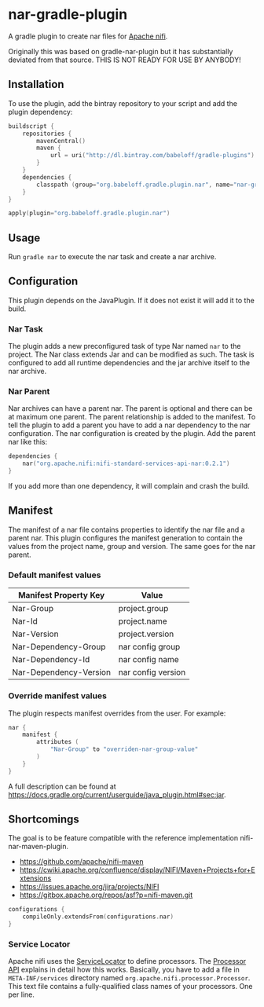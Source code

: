 # nar-gradle-plugin

A gradle plugin to create nar files for [Apache nifi](http://nifi.apache.org).

Originally this was based on gradle-nar-plugin but it has substantially deviated from that source.
THIS IS NOT READY FOR USE BY ANYBODY!


## Installation
To use the plugin, add the bintray repository to your script and add the plugin dependency:

```kotlin
buildscript {
    repositories {
        mavenCentral()
        maven {
            url = uri("http://dl.bintray.com/babeloff/gradle-plugins")
        }
    }
    dependencies {
        classpath (group="org.babeloff.gradle.plugin.nar", name="nar-gradle-plugin", version="2019.10.0")
    }
}

apply(plugin="org.babeloff.gradle.plugin.nar")
```
## Usage

Run `gradle nar` to execute the nar task and create a nar archive.

## Configuration

This plugin depends on the JavaPlugin.
If it does not exist it will add it to the build.

### Nar Task
The plugin adds a new preconfigured task of type Nar named `nar` to the project.
The Nar class extends Jar and can be modified as such.
The task is configured to add all runtime dependencies and the jar archive itself to the nar archive.

### Nar Parent
Nar archives can have a parent nar.
The parent is optional and there can be at maximum one parent.
The parent relationship is added to the manifest.
To tell the plugin to add a parent you have to add a nar dependency to the nar configuration.
The nar configuration is created by the plugin.
Add the parent nar like this:

```kotlin
dependencies {
    nar("org.apache.nifi:nifi-standard-services-api-nar:0.2.1")
}
```

If you add more than one dependency, it will complain and crash the build.

## Manifest

The manifest of a nar file contains properties to identify the nar file and a parent nar.
This plugin configures the manifest generation to contain the values from the project name, group and version.
The same goes for the nar parent.

### Default manifest values

Manifest Property Key | Value
--- | ---
Nar-Group | project.group
Nar-Id | project.name
Nar-Version | project.version
Nar-Dependency-Group | nar config group
Nar-Dependency-Id | nar config name
Nar-Dependency-Version | nar config version

### Override manifest values
The plugin respects manifest overrides from the user.
For example:

```kotlin
nar {
    manifest {
        attributes (
            "Nar-Group" to "overriden-nar-group-value"
        )
    }
}
```

A full description can be found at https://docs.gradle.org/current/userguide/java_plugin.html#sec:jar.

## Shortcomings

The goal is to be feature compatible with the reference implementation nifi-nar-maven-plugin.

* https://github.com/apache/nifi-maven
* https://cwiki.apache.org/confluence/display/NIFI/Maven+Projects+for+Extensions
* https://issues.apache.org/jira/projects/NIFI
* https://gitbox.apache.org/repos/asf?p=nifi-maven.git

```kotlin
configurations {
    compileOnly.extendsFrom(configurations.nar)
}
```


### Service Locator

Apache nifi uses the [ServiceLocator](http://docs.oracle.com/javase/7/docs/api/java/util/ServiceLoader.html) to define processors. 
The [Processor API](https://nifi.apache.org/docs/nifi-docs/html/developer-guide.html#processor_api)
explains in detail how this works. Basically, you have to add a file in `META-INF/services` directory named
`org.apache.nifi.processor.Processor`. This text file contains a fully-qualified class names of your processors.
One per line.

